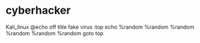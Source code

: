 # cyberhacker
 Kali_linux
@echo off
title fake virus
:top
echo %random %random %random %random %random %random
goto top
